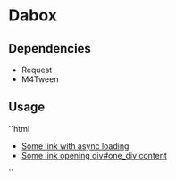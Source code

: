 Dabox
=====

Dependencies
-----
 * Request
 * M4Tween
 
Usage
-----
``html
<!DOCTYPE html>
<html>
	<head>
		<script src="path/to/lib/M4Tween.js"></script>
		<script src="path/to/lib/Request.js"></script>
		<script src="path/to/lib/Dabox.js"></script>
		<link href="path/to/lib/css/Dabox.css">
	</head>
	<body>
		<div id="one_div" style="display:none">
			<h1>bouboup</h1>
		</div>
		<ul>
			<li>
				<a href="some_page.html" rel="Dabox[async:some_page.html]">Some link with async loading</a>
			</li>
			<li>
				<a href="#" rel="Dabox[#one_div]">Some link opening div#one_div content</a>
			</li>
		</ul>
	<body>
</html>
``